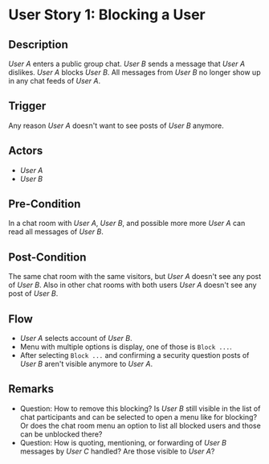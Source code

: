 # User Story 1: Blocking a User

## Description

*User A* enters a public group chat. *User B* sends a message that *User A* dislikes. *User A* 
blocks *User B*. All messages from *User B* no longer show up in any chat feeds of *User A*.

## Trigger

Any reason *User A* doesn't want to see posts of *User B* anymore.

## Actors

- *User A*
- *User B*

## Pre-Condition

In a chat room with *User A*, *User B*, and possible more more *User A* can read all
messages of *User B*.

## Post-Condition

The same chat room with the same visitors, but *User A* doesn't see any post of *User B*.
Also in other chat rooms with both users *User A* doesn't see any post of *User B*.

## Flow

- *User A* selects account of *User B*.
- Menu with multiple options is display, one of those is `Block ...`.
- After selecting `Block ...` and confirming a security question posts of *User B* aren't
  visible anymore to *User A*.

## Remarks

- Question: How to remove this blocking? Is *User B* still visible in the list of chat
  participants and can be selected to open a menu like for blocking? Or does the chat
  room menu an option to list all blocked users and those can be unblocked there?
- Question: How is quoting, mentioning, or forwarding of *User B* messages by *User C*
  handled? Are those visible to *User A*?
